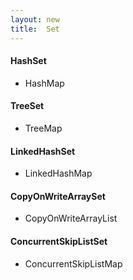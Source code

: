 ```yaml
---
layout: new
title:  Set
---
```


#### HashSet

* HashMap

#### TreeSet

* TreeMap

#### LinkedHashSet

* LinkedHashMap

#### CopyOnWriteArraySet

* CopyOnWriteArrayList

#### ConcurrentSkipListSet

* ConcurrentSkipListMap
